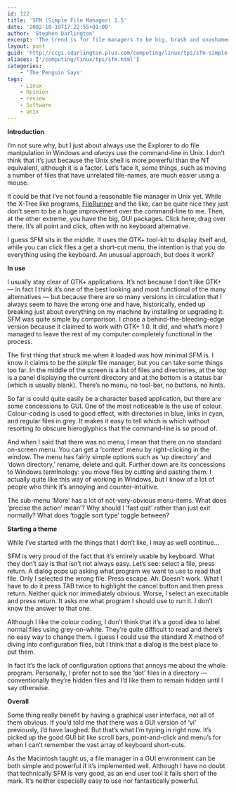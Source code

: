 ```yaml
---
id: 122
title: 'SFM (Simple File Manager) 1.5'
date: '2002-10-19T17:22:55+01:00'
author: 'Stephen Darlington'
excerpt: 'The trend is for file managers to be big, brash and unashamedly GUI. SFM, the Simple File Manger, shows that they don''t have to be. Stephen Darlington investigates. '
layout: post
guid: 'http://ccgi.sdarlington.plus.com/computing/linux/tps/sfm-simple-file-manager-15.html'
aliases: ['/computing/linux/tps/sfm.html']
categories:
    - 'The Penguin Says'
tags:
    - Linux
    - Opinion
    - review
    - Software
    - unix
---
```


**Introduction**

I’m not sure why, but I just about always use the Explorer to do file manipulation in Windows and *always* use the command-line in Unix. I don’t think that it’s just because the Unix shell is more powerful than the NT equivalent, although it is a factor. Let’s face it, *some* things, such as moving a number of files that have unrelated file-names, are much easier using a mouse.

It could be that I’ve not found a reasonable file manager in Unix yet. While the X-Tree like programs, [FileRunner](filerunner25.html) and the like, can be quite nice they just don’t seem to be a huge improvement over the command-line to me. Then, at the other extreme, you have the big, GUI packages. Click here; drag over there. It’s all point and click, often with no keyboard alternative.

I guess SFM sits in the middle. It uses the GTK+ tool-kit to display itself and, while you can click files a get a short-cut menu, the intention is that you do everything using the keyboard. An unusual approach, but does it work?

**In use**

I usually stay clear of GTK+ applications. It’s not because I don’t like GTK+ — in fact I think it’s one of the best looking and most functional of the many alternatives — but because there are so many versions in circulation that I always seem to have the wrong one and have, historically, ended up breaking just about everything on my machine by installing or upgrading it. SFM was quite simple by comparison. I chose a behind-the-bleeding-edge version because it claimed to work with GTK+ 1.0. It did, and what’s more I managed to leave the rest of my computer completely functional in the process.

The first thing that struck me when it loaded was how minimal SFM is. I know it claims to be the *simple* file manager, but you can take some things too far. In the middle of the screen is a list of files and directories, at the top is a panel displaying the current directory and at the bottom is a status bar (which is usually blank). There’s no menu, no tool-bar, no buttons, no hints.

So far is could quite easily be a character based application, but there are some concessions to GUI. One of the most noticeable is the use of colour. Colour-coding is used to good effect, with directories in blue, links in cyan, and regular files in grey. It makes it easy to tell which is which without resorting to obscure hieroglyphics that the command-line is so proud of.

And when I said that there was no menu, I mean that there on no standard on-screen menu. You can get a ‘context’ menu by right-clicking in the window. The menu has fairly simple options such as ‘up directory’ and ‘down directory,’ rename, delete and quit. Further down are its concessions to Windows terminology: you move files by cutting and pasting them. I actually quite like this way of working in Windows, but I know of a lot of people who think it’s annoying and counter-intuitive.

The sub-menu ‘More’ has a lot of not-very-obvious menu-items. What does ‘precise the action’ mean’? Why should I ‘fast quit’ rather than just exit normally? What does ‘toggle sort type’ toggle between?

**Starting a theme**

While I’ve started with the things that I don’t like, I may as well continue…

SFM is very proud of the fact that it’s entirely usable by keyboard. What they don’t say is that isn’t not always easy. Let’s see: select a file, press return. A dialog pops up asking what program we want to use to read that file. Only I selected the wrong file. Press escape. Ah. Doesn’t work. What I have to do it press TAB twice to highlight the cancel button and then press return. Neither quick nor immediately obvious. Worse, I select an executable and press return. It asks me what program I should use to run it. I don’t know the answer to that one.

Although I like the colour coding, I don’t think that it’s a good idea to label normal files using grey-on-white. They’re quite difficult to read and there’s no easy way to change them. I guess I could use the standard X method of diving into configuration files, but I think that a dialog is the best place to put them.

In fact it’s the lack of configuration options that annoys me about the whole program. Personally, I prefer not to see the ‘dot’ files in a directory — conventionally they’re hidden files and I’d like them to remain hidden until I say otherwise.

**Overall**

Some thing really benefit by having a graphical user interface, not all of them obvious. If you’d told me that there was a GUI version of ‘vi’ previously, I’d have laughed. But that’s what I’m typing in right now. It’s picked up the good GUI bit like scroll bars, point-and-click and menu’s for when I can’t remember the vast array of keyboard short-cuts.

As the Macintosh taught us, a file manager in a GUI environment can be both simple and powerful if it’s implemented well. Although I have no doubt that technically SFM is very good, as an end user tool it falls short of the mark. It’s neither especially easy to use nor fantastically powerful.